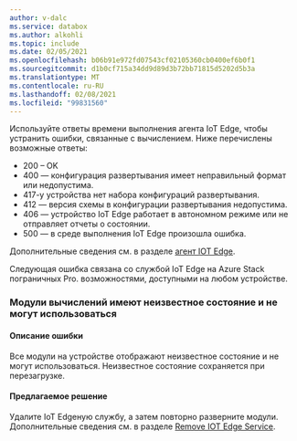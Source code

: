 ```yaml
---
author: v-dalc
ms.service: databox
ms.author: alkohli
ms.topic: include
ms.date: 02/05/2021
ms.openlocfilehash: b06b91e972fd07543cf02105360cb0400ef6b0f1
ms.sourcegitcommit: d1b0cf715a34dd9d89d3b72bb71815d5202d5b3a
ms.translationtype: MT
ms.contentlocale: ru-RU
ms.lasthandoff: 02/08/2021
ms.locfileid: "99831560"
---
```

Используйте ответы времени выполнения агента IoT Edge, чтобы устранить ошибки, связанные с вычислением. Ниже перечислены возможные ответы:

* 200 – OK
* 400 — конфигурация развертывания имеет неправильный формат или недопустима.
* 417-у устройства нет набора конфигураций развертывания.
* 412 — версия схемы в конфигурации развертывания недопустима.
* 406 — устройство IoT Edge работает в автономном режиме или не отправляет отчеты о состоянии.
* 500 — в среде выполнения IoT Edge произошла ошибка.

Дополнительные сведения см. в разделе [агент IOT Edge](/azure/iot-edge/iot-edge-runtime?view=iotedge-2018-06&preserve-view=true#iot-edge-agent).

Следующая ошибка связана со службой IoT Edge на Azure Stack пограничных Pro.<!--/ Data Box Gateway--> возможностями, доступными на любом устройстве.

### <a name="compute-modules-have-unknown-status-and-cant-be-used"></a>Модули вычислений имеют неизвестное состояние и не могут использоваться

#### <a name="error-description"></a>Описание ошибки

Все модули на устройстве отображают неизвестное состояние и не могут использоваться. Неизвестное состояние сохраняется при перезагрузке.<!--Original Support ticket relates to trying to deploy a container app on a Hub. Based on the work item, I assume the error description should not be that specific, and that the error applies to Azure Stack Edge Devices, which is the focus of this troubleshooting.-->

#### <a name="suggested-solution"></a>Предлагаемое решение

Удалите IoT Edgeную службу, а затем повторно разверните модули. Дополнительные сведения см. в разделе [Remove IOT Edge Service](../articles/databox-online/azure-stack-edge-j-series-manage-compute.md#remove-iot-edge-service).
